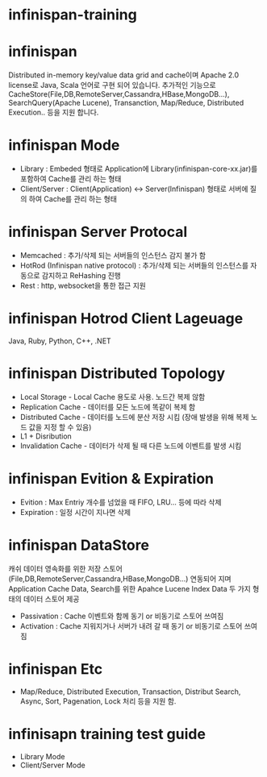 infinispan-training
===================

# infinispan
Distributed in-memory key/value data grid and cache이며 Apache 2.0 license로 Java, Scala 언어로 구현 되어 있습니다.
추가적인 기능으로 CacheStore(File,DB,RemoteServer,Cassandra,HBase,MongoDB...), SearchQuery(Apache Lucene), Transanction, 
Map/Reduce, Distributed Execution.. 등을 지원 합니다.


# infinispan Mode
* Library : Embeded 형태로 Application에 Library(infinispan-core-xx.jar)를 포함하여 Cache를 관리 하는 형태
* Client/Server : Client(Application) <-> Server(Infinispan) 형태로 서버에 질의 하여 Cache를 관리 하는 형태

# infinispan Server Protocal
* Memcached : 추가/삭제 되는 서버들의 인스턴스 감지 불가 함
* HotRod (Infinispan native protocol) : 추가/삭제 되는 서버들의 인스턴스를 자동으로 감지하고 ReHashing 진행
* Rest : http, websocket을 통한 접근 지원 
 
# infinispan Hotrod Client Lageuage
Java, Ruby, Python, C++, .NET

# infinispan Distributed Topology
* Local Storage - Local Cache 용도로 사용. 노드간 복제 않함
* Replication Cache  - 데이터를 모든 노드에 똑같이 복제 함
* Distributed Cache - 데이터를 노드에 분산 저장 시킴 (장애 발생을 위해 복제 노드 값을 지정 할 수 있음)
* L1 + Disribution
* Invalidation Cache - 데이터가 삭제 될 때 다른 노드에 이벤트를 발생 시킴

# infinispan Evition & Expiration
* Evition : Max Entriy 개수를 넘었을 때 FIFO, LRU... 등에 따라 삭제
* Expiration : 일정 시간이 지나면 삭제

# infinispan DataStore
캐쉬 데이터 영속화를 위한 저장 스토어(File,DB,RemoteServer,Cassandra,HBase,MongoDB...) 연동되어 지며 Application Cache Data, Search를 위한 Apahce Lucene Index Data 두 가지 형태의 데이터 스토어 제공
* Passivation : Cache 이벤트와 함께 동기 or 비동기로 스토어 쓰여짐
* Activation : Cache 지워지거나 서버가 내려 갈 때 동기 or 비동기로 스토어 쓰여짐

# infinispan Etc
* Map/Reduce, Distributed Execution, Transaction, Distribut Search, Async, Sort, Pagenation, Lock 처리 등을 지원 함.

# infinisapn training test guide
* Library Mode
* Client/Server Mode




 











